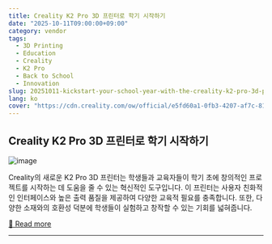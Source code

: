 ```yaml
---
title: Creality K2 Pro 3D 프린터로 학기 시작하기
date: "2025-10-11T09:00:00+09:00"
category: vendor
tags:
  - 3D Printing
  - Education
  - Creality
  - K2 Pro
  - Back to School
  - Innovation
slug: 20251011-kickstart-your-school-year-with-the-creality-k2-pro-3d-printer
lang: ko
cover: "https://cdn.creality.com/ow/official/e5fd60a1-0fb3-4207-af7c-817257cf0195.png"
---
```


## Creality K2 Pro 3D 프린터로 학기 시작하기
![image](https://cdn.creality.com/ow/official/e5fd60a1-0fb3-4207-af7c-817257cf0195.png)

Creality의 새로운 K2 Pro 3D 프린터는 학생들과 교육자들이 학기 초에 창의적인 프로젝트를 시작하는 데 도움을 줄 수 있는 혁신적인 도구입니다. 이 프린터는 사용자 친화적인 인터페이스와 높은 출력 품질을 제공하여 다양한 교육적 필요를 충족합니다. 또한, 다양한 소재와의 호환성 덕분에 학생들이 실험하고 창작할 수 있는 기회를 넓혀줍니다.

[🔗 Read more](https://www.creality.com/blog/creality-k2-pro-meets-back-to-school)

---